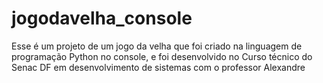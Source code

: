 # jogodavelha_console
Esse é um projeto de um jogo da velha que foi criado na linguagem de programação Python no console, e foi desenvolvido no Curso técnico do Senac DF em desenvolvimento de sistemas com o professor Alexandre
